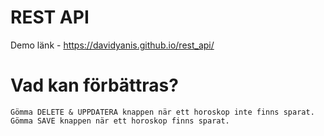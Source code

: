 # REST API 

Demo länk -
https://davidyanis.github.io/rest_api/

# Vad kan förbättras?

```
Gömma DELETE & UPPDATERA knappen när ett horoskop inte finns sparat.
Gömma SAVE knappen när ett horoskop finns sparat.
```
